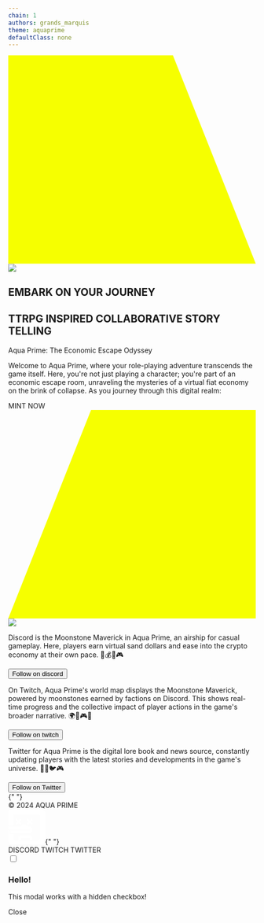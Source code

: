 ```yaml
---
chain: 1
authors: grands_marquis
theme: aquaprime
defaultClass: none
---
```


<div class="w-full text-white">
  <section class="relative w-full  ">
    <div class="grid grid-cols-3">
      <div class="relative">
        <svg
          xmlns="http://www.w3.org/2000/svg"
          width="100%"
          height="100%"
          viewBox="0 0 688 578"
          fill="none"
          class="h-full w-full"
          preserveAspectRatio="none"
        >
          <path d="M457.778 0H6.10352e-05V578H688L457.778 0Z" fill="#F6FF00" />
        </svg>
        <img
          class="absolute left-0 bottom-0 max-h-full mt-10"
          src="https://iili.io/JzDClbs.png"
        />
      </div>
      <div class="items-center text-center justify-center pt-8 pb-8">
        <h1 class="text-6xl text-white font-bold mt-5">
          EMBARK ON YOUR JOURNEY
        </h1>
        <h2 class="text-4xl">TTRPG INSPIRED COLLABORATIVE STORY TELLING</h2>
        <p class="text-5xl drop-shadow-lg mt-5">
          Aqua Prime: The Economic Escape Odyssey
        </p>
        <p class="text-base mt-2">
          Welcome to Aqua Prime, where your role-playing adventure transcends
          the game itself. Here, you're not just playing a character; you're
          part of an economic escape room, unraveling the mysteries of a virtual
          fiat economy on the brink of collapse. As you journey through this
          digital realm:
        </p>
        <label htmlFor="minting_modal" class="btn btn-wide btn-primary mt-10">
          MINT NOW
        </label>
      </div>
      <div class="relative">
        <svg
          xmlns="http://www.w3.org/2000/svg"
          viewBox="0 0 687 578"
          fill="none"
          class="h-full w-full"
          preserveAspectRatio="none"
        >
          <path d="M229.887 0H687V578H0L229.887 0Z" fill="#F6FF00" />
        </svg>
        <img
          class="absolute right-0 bottom-0 max-h-full mt-10"
          src="https://iili.io/JzDRneV.png"
        />
      </div>
    </div>
  </section>
</div>
<section class="bg-neutral w-full py-12">
  <div class="container mx-auto">
    <div class=" grid gap-6 px-4 md:px-6 grid-cols-3 lg:gap-12">
      <div class="relative text-center">
        <p>
          Discord is the Moonstone Maverick in Aqua Prime, an airship for casual
          gameplay. Here, players earn virtual sand dollars and ease into the
          crypto economy at their own pace. 🚀💰🌌🎮
        </p>
        <button class="absolute bottom-0 left-0 w-full btn btn-primary">
          Follow on discord
        </button>
      </div>
      <div class="text-center">
        <p>
          On Twitch, Aqua Prime's world map displays the Moonstone Maverick,
          powered by moonstones earned by factions on Discord. This shows
          real-time progress and the collective impact of player actions in the
          game's broader narrative. 🌍🚀🎮🌌
        </p>
        <button class="w-full btn btn-primary mt-5">Follow on twitch</button>
      </div>
      <div class="relative text-center">
        <p>
          Twitter for Aqua Prime is the digital lore book and news source,
          constantly updating players with the latest stories and developments
          in the game's universe. 📜🌐🐦🎮
        </p>
        <button class="absolute bottom-0 left-0 w-full btn btn-primary">
          Follow on Twitter
        </button>
      </div>{" "}
    </div>
  </div>
</section>
<section class="w-full py-12">
  <div class=" grid gap-6 px-4 md:px-6 lg:grid-cols-3 lg:gap-12">
    <div class="text-left">© 2024 AQUA PRIME</div>
    <div class="flex items-center justify-center">
      <svg
        xmlns="http://www.w3.org/2000/svg"
        width="75"
        height="71"
        viewBox="0 0 75 71"
        fill="none"
      >
        <path
          fill-rule="evenodd"
          clip-rule="evenodd"
          d="M0 32.8354V5.06078L5.17247 0H69.8275L75 5.06078V65.7895L69.8275 70.8503H5.17247L0 65.7895V43.0756H2.52543V50.6665H10.3448V60.7287L12.9311 63.259H62.069L64.6551 60.7287V12.6518L62.069 10.1266H12.931L10.3448 12.6518V32.8354H0ZM0 40.4859H43.9654V40.4795H0V40.4859ZM5.17247 48.0769H10.3449V48.0705H5.17247V48.0769Z"
          fill="white"
        />
        <path
          fill-rule="evenodd"
          clip-rule="evenodd"
          d="M23.2756 55.7311V53.2055H46.5518V55.7311H49.1381V63.3086H43.9653V58.2578H25.8619V63.3086H20.6895V55.7311H23.2756Z"
          fill="white"
        />
        <path
          fill-rule="evenodd"
          clip-rule="evenodd"
          d="M25.8621 35.4252V32.8947H28.4478V30.3645H36.2063V32.8947H38.7926V35.4252H46.5511V37.955H49.1374V45.5466H46.5517V48.0771H5.17247V43.0162H43.9654V40.4865H0V35.4252H25.8621Z"
          fill="white"
        />
        <path
          fill-rule="evenodd"
          clip-rule="evenodd"
          d="M20.8631 22.9426L24.712 19.1772L27.2777 21.6875L23.4293 25.4528L27.2777 29.2182L24.712 31.7283L20.8631 27.9631L17.0151 31.7283L14.4495 29.2182L18.298 25.4528L14.4495 21.6875L17.0151 19.1772L20.8631 22.9426ZM43.892 22.9426L47.741 19.1772L50.3065 21.6875L46.4582 25.4528L50.3065 29.2182L47.741 31.7283L43.8925 27.9631L40.0442 31.7283L37.4785 29.2182L41.3269 25.4528L37.4785 21.6875L40.0442 19.1772L43.892 22.9426Z"
          fill="white"
        />
      </svg>{" "}
    </div>
    <div class="text-right">DISCORD TWITCH TWITTER</div>
  </div>
</section>
<input type="checkbox" id="minting_modal" className="modal-toggle" />
<div className="modal" role="dialog">
  <div className="modal-box">
    <h3 className="text-lg font-bold">Hello!</h3>
    <p className="py-4">This modal works with a hidden checkbox!</p>
  </div>
  <label className="modal-backdrop" htmlFor="minting_modal">
    Close
  </label>
</div>
